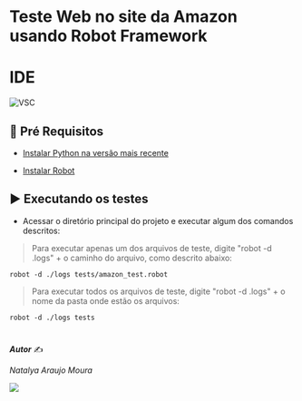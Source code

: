 # Teste Web no site da Amazon usando Robot Framework


# IDE

![VSC](https://img.shields.io/badge/Visual_Studio_Code-0078D4?style=for-the-badge&logo=visual%20studio%20code&logoColor=white)

## 📌 **Pré Requisitos**

- [Instalar Python na versão mais recente](https://www.python.org/downloads/)

- [Instalar Robot](https://pypi.org/project/robotframework/)

## ▶️ **Executando os testes**

- Acessar o diretório principal do projeto e executar algum dos comandos descritos:

> Para executar apenas um dos arquivos de teste, digite "robot -d .logs" + o caminho do arquivo, como descrito abaixo:
```
robot -d ./logs tests/amazon_test.robot
``` 
> Para executar todos os arquivos de teste, digite "robot -d .logs" + o nome da pasta onde estão os arquivos:

```
robot -d ./logs tests
``` 
#
***Autor*** ✍

*Natalya Araujo Moura*

<div>
  <a href="https://www.linkedin.com/in/natalyaamoura" target="_blank"><img src="https://img.shields.io/badge/-LinkedIn-%230077B5?style=for-the-badge&logo=linkedin&logoColor=white" target="_blank"></a>    
</div>